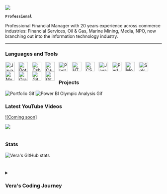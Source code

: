 ![](https://www.thedigitaltransformationpeople.com/wp-content/uploads/2019/10/https-www.thedigitaltransformationpeople.comchannelsanalyticsdigital-transformation-getting-the-data-right.jpg)

**`Professional`**

Professional Financial Manager with 20 years experience across commerce industries: Financial Services, Oil &amp; Gas, Marine Mining, Media, NPO, now branching out into the information technology industry.


---

### Languages and Tools

<img align="left" alt="Java" width="30px" style="padding-right:10px;" src="https://cdn.jsdelivr.net/gh/devicons/devicon/icons/java/java-original.svg"/>
<img align="left" alt="Dotnet" width="30px" style="padding-right:10px;" src="https://cdn.jsdelivr.net/gh/devicons/devicon/icons/dot-net/dot-net-original-wordmark.svg" />
<img align="left" alt="Csharp" width="30px" style="padding-right:10px;" src="https://cdn.jsdelivr.net/gh/devicons/devicon/icons/csharp/csharp-original.svg" />
<img align="left" alt="C++" width="30px" style="padding-right:10px;" src="https://cdn.jsdelivr.net/gh/devicons/devicon/icons/cplusplus/cplusplus-line.svg" />
<img align="left" alt="Photoshop" width="30px" style="padding-right:10px;" src="https://cdn.jsdelivr.net/gh/devicons/devicon/icons/photoshop/photoshop-plain.svg" />
<img align="left" alt="HTML" width="30px" style="padding-right:10px;" src="https://cdn.jsdelivr.net/gh/devicons/devicon/icons/html5/html5-plain.svg" />
<img align="left" alt="CSS" width="30px" style="padding-right:10px;" src="https://cdn.jsdelivr.net/gh/devicons/devicon/icons/css3/css3-plain.svg" />
<img align="left" alt="JavaScript" width="30px" style="padding-right:10px;" src="https://cdn.jsdelivr.net/gh/devicons/devicon/icons/javascript/javascript-plain.svg" />
<img align="left" alt="Perl" width="30px" style="padding-right:10px;" src="https://api.iconify.design/logos-perl.svg" />
<img align="left" alt="Mongodb" width="30px" style="padding-right:10px;" src="https://cdn.jsdelivr.net/gh/devicons/devicon/icons/mongodb/mongodb-original-wordmark.svg" />
<img align="left" alt="Sqlserver" width="30px" style="padding-right:10px;" src="https://cdn.jsdelivr.net/gh/devicons/devicon/icons/microsoftsqlserver/microsoftsqlserver-plain-wordmark.svg" />
<img align="left" alt="Mysql" width="30px" style="padding-right:10px;" src="https://cdn.jsdelivr.net/gh/devicons/devicon/icons/mysql/mysql-original-wordmark.svg" />
<img align="left" alt="Oracle" width="30px" style="padding-right:10px;" src="https://cdn.jsdelivr.net/gh/devicons/devicon/icons/oracle/oracle-original.svg" />
<img align="left" alt="GitHub" width="30px" style="padding-right:10px;" src="https://cdn.jsdelivr.net/gh/devicons/devicon/icons/github/github-original.svg" />
<img align="left" alt="Git" width="30px" style="padding-right:10px;" src="https://cdn.jsdelivr.net/gh/devicons/devicon/icons/git/git-original.svg" />
<br />

#

### Projects

<!-- BEGIN YOUTUBE-CARDS -->
![Portfolio Gif](https://user-images.githubusercontent.com/115295850/196039789-52e7ec6e-b01b-467b-8d46-25b6a6d088f8.gif)
![Power BI Olympic Analysis Gif](https://user-images.githubusercontent.com/115295850/196039686-2009695f-ec2b-4cdb-8f0c-7c715c36b07e.gif)
<!-- END YOUTUBE-CARDS -->

### Latest YouTube Videos

<!-- BEGIN YOUTUBE-CARDS -->
[![Coming soon]](blank)
<!-- END YOUTUBE-CARDS -->

[<img src="https://custom-icon-badges.demolab.com/badge/-Subscribe%20For%20More-red?style=for-the-badge&logo=video&logoColor=white"/>](https://www.youtube.com/?sub_confirmation=1)

#

### Stats

![Vera's GitHub stats](https://github-readme-stats.vercel.app/api?username=Verak7&show_icons=true&theme=default)

<!-- ![GitHub Streak](https://streak-stats.demolab.com?user=Verak7&theme=default&border_radius=4.5) -->

#

<details>
 <summary><h3> Vera's Coding Journey</h3></summary>
   Programming education began with my experience at Schlumberger as a front end GUI user of Netsuite being involved with back end account mapping due to erroneous design &amp; development at the time of customization by the development team.&nbsp;<br>Migration of Financial Database within ERP software (Quickbooks) from Desktop to Cloud.&nbsp;<br>Custom financial report writing to bridge the gap in the Cloud ERP software incompatibility.&nbsp;<br>Manual back-ups and restore.&nbsp;<br>Reporting Financial Results to Department of State using excel pivots &amp; formulae to extrapolate data.&nbsp;<br> All the troubleshooting over the years lead me to exploring a career in IT.

[website]: coming soon
[youtube]: coming soon
